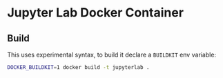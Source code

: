 # Jupyter Lab Docker Container

## Build

This uses experimental syntax, to build it declare a `BUILDKIT` env variable:

```sh
DOCKER_BUILDKIT=1 docker build -t jupyterlab .
```
